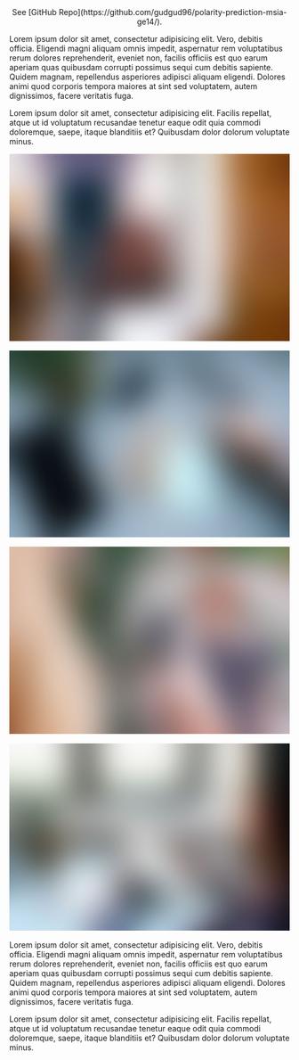 <center> See [GitHub Repo](https://github.com/gudgud96/polarity-prediction-msia-ge14/). </center>

Lorem ipsum dolor sit amet, consectetur adipisicing elit. Vero, debitis officia. Eligendi magni aliquam omnis impedit, aspernatur rem voluptatibus rerum dolores reprehenderit, eveniet non, facilis officiis est quo earum aperiam quas quibusdam corrupti possimus sequi cum debitis sapiente. Quidem magnam, repellendus asperiores adipisci aliquam eligendi. Dolores animi quod corporis tempora maiores at sint sed voluptatem, autem dignissimos, facere veritatis fuga.

Lorem ipsum dolor sit amet, consectetur adipisicing elit. Facilis repellat, atque ut id voluptatum recusandae tenetur eaque odit quia commodi doloremque, saepe, itaque blanditiis et? Quibusdam dolor dolorum voluptate minus.

[![Images](../images/slide_1.jpg)](images/slide_1.jpg)

[![Images](../images/slide_2.jpg)](images/slide_2.jpg)

[![Images](../images/slide_3.jpg)](images/slide_3.jpg)

[![Images](../images/slide_4.jpg)](images/slide_4.jpg)

Lorem ipsum dolor sit amet, consectetur adipisicing elit. Vero, debitis officia. Eligendi magni aliquam omnis impedit, aspernatur rem voluptatibus rerum dolores reprehenderit, eveniet non, facilis officiis est quo earum aperiam quas quibusdam corrupti possimus sequi cum debitis sapiente. Quidem magnam, repellendus asperiores adipisci aliquam eligendi. Dolores animi quod corporis tempora maiores at sint sed voluptatem, autem dignissimos, facere veritatis fuga.

Lorem ipsum dolor sit amet, consectetur adipisicing elit. Facilis repellat, atque ut id voluptatum recusandae tenetur eaque odit quia commodi doloremque, saepe, itaque blanditiis et? Quibusdam dolor dolorum voluptate minus.